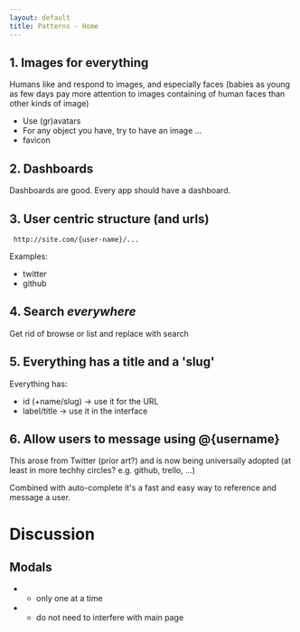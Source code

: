 ```yaml
---
layout: default
title: Patterns - Home
---
```


## 1. Images for everything

Humans like and respond to images, and especially faces (babies as young as few days pay more attention to images containing of human faces than other kinds of image)

* Use (gr)avatars
* For any object you have, try to have an image ...
* favicon

## 2. Dashboards

Dashboards are good. Every app should have a dashboard.

## 3. User centric structure (and urls)

     http://site.com/{user-name}/...

Examples:

* twitter
* github

## 4. Search *everywhere*

Get rid of browse or list and replace with search

## 5. Everything has a title and a 'slug'

Everything has:

* id (+name/slug) -> use it for the URL
* label/title -> use it in the interface

## 6. Allow users to message using @{username}

This arose from Twitter (prior art?) and is now being universally adopted (at least in more techhy circles? e.g. github, trello, ...)

Combined with auto-complete it's a fast and easy way to reference and message a user.


# Discussion

## Modals

* - only one at a time
* + do not need to interfere with main page

